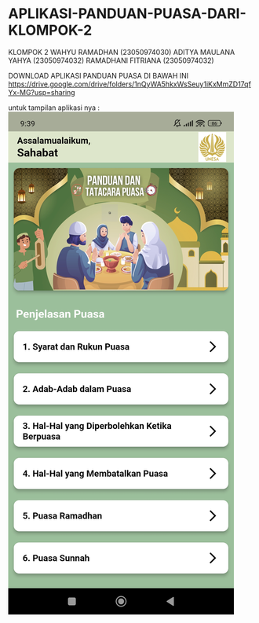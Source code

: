 # APLIKASI-PANDUAN-PUASA-DARI-KLOMPOK-2
KLOMPOK 2 
WAHYU RAMADHAN (23050974030)
ADITYA MAULANA YAHYA (23050974032)
RAMADHANI FITRIANA (23050974032)

DOWNLOAD APLIKASI PANDUAN PUASA DI BAWAH INI 
https://drive.google.com/drive/folders/1nQyWA5hkxWsSeuy1iKxMmZD17qfYx-MG?usp=sharing


untuk tampilan aplikasi nya :
![alt text](https://github.com/kelompok-02-jaya-jaya-jaya/APLIKASI-PANDUAN-PUASA-DARI-KLOMPOK-2/blob/main/Screenshot_2024-12-02-09-39-06-569_com.azhar.panduan_puasa.jpg?raw=true)
